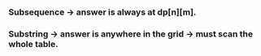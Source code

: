 ### Subsequence → answer is always at dp[n][m].
### Substring → answer is anywhere in the grid → must scan the whole table.